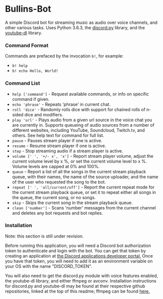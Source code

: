# Bullins-Bot
A simple Discord bot for streaming music as audio over voice channels, and other various tasks. Uses Python 3.6.3, the [discord.py](https://github.com/Rapptz/discord.py) library, and the [youtube-dl](https://github.com/rg3/youtube-dl/) library.

### Command Format

Commands are prefaced by the invocation `b!`, for example:

* `b! help`
* `b! echo Hello, World!`

### Command List

* `help ['command']` - Request available commands, or info on specific command if given.
* `echo 'phrase'` - Repeats 'phrase' in current chat.
* `roll 'dice'` - Randomly rolls dice with support for chained rolls of n-sided dice and modifiers.
* `play 'url'` - Plays audio from a given url source in the voice chat you are currently in. Supports queueing of audio sources from a number of different websites, including YouTube, Soundcloud, Twitch.tv, and others. See help text for command for full list.
* `pause` - Pauses stream player if one is active.
* `resume` - Resume stream player if one is active.
* `stop` - Stop streaming audio if a stream player is active.
* `volume [' ', '+/- x', 'x']` - Report stream player volume, adjust the current volume level by x %, or set the current volume level to x %. Volume levels are capped at 0% and 100%.
* `queue` - Report a list of all the songs in the current stream playback queue, with their names, the name of the source uploader, and the name of the user who requested the song to the bot.
* `repeat [' ', 'all/current/off']` - Report the current repeat mode for the current stream playback queue, or set it to repeat either all songs in the queue, the current song, or no songs.
* `skip` - Skips the current song in the stream playback queue.
* `clean ['number']` - Scans 'number' messages from the current channel and deletes any bot requests and bot replies.


### Installation

Note: this section is still under revision.

Before running this application, you will need a Discord bot authorization token to authenticate and login with the bot. You can get that token by creating an application at [the Discord applications developer portal.](https://discordapp.com/developers/applications/) Once you have that token, you will need to add it as an environment variable on your OS with the name "DISCORD_TOKEN".

You will also need to get the discord.py module with voice features enabled, the youtube-dl library, and either ffmpeg or avconv. Installation instructions for discord.py and youtube-dl may be found at their respective github repositories, linked at the top of this readme; ffmpeg can be found [here.](https://www.ffmpeg.org)


